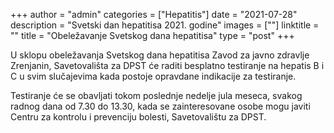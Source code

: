 +++
author = "admin"
categories = ["Hepatitis"]
date = "2021-07-28"
description = "Svetski dan hepatitisa 2021. godine"
images = [""]
linktitle = ""
title = "Obeležavanje Svetskog dana hepatitisa"
type = "post"
+++

U sklopu obeležavanja Svetskog dana hepatitisa Zavod za javno zdravlje Zrenjanin, Savetovališta za DPST će raditi besplatno testiranje na hepatis B i C u svim slučajevima kada postoje opravdane indikacije za testiranje.

Testiranje će se obavljati tokom poslednje nedelje jula meseca, svakog radnog dana od 7.30 do 13.30, kada se zainteresovane osobe mogu javiti Centru za kontrolu i prevenciju bolesti, Savetovalištu za DPST.
